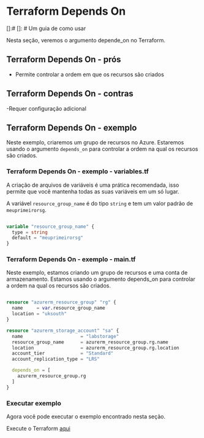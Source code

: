 # Terraform Depends On
[]:#
[]: # Um guia de como usar

Nesta seção, veremos o argumento depende_on no Terraform.

## Terraform Depends On - prós

- Permite controlar a ordem em que os recursos são criados

## Terraform Depends On - contras

-Requer configuração adicional

## Terraform Depends On - exemplo

Neste exemplo, criaremos um grupo de recursos no Azure. Estaremos usando o argumento `depends_on` para controlar a ordem na qual os recursos são criados.

### Terraform Depends On - exemplo - variables.tf

A criação de arquivos de variáveis ​​é uma prática recomendada, isso permite que você mantenha todas as suas variáveis ​​em um só lugar.

A variável `resource_group_name` é do tipo `string` e tem um valor padrão de `meuprimeirorsg`.

```terraform

variable "resource_group_name" {
  type = string
  default = "meuprimeirorsg"
}

```

### Terraform Depends On - exemplo - main.tf

Neste exemplo, estamos criando um grupo de recursos e uma conta de armazenamento. Estamos usando o argumento depends_on para controlar a ordem na qual os recursos são criados.

```terraform

resource "azurerm_resource_group" "rg" {
  name     = var.resource_group_name
  location = "uksouth"
}

resource "azurerm_storage_account" "sa" {
  name                     = "labstorage"
  resource_group_name      = azurerm_resource_group.rg.name
  location                 = azurerm_resource_group.rg.location
  account_tier             = "Standard"
  account_replication_type = "LRS"

  depends_on = [
    azurerm_resource_group.rg
  ]
}

```

### Executar exemplo

Agora você pode executar o exemplo encontrado nesta seção.

Execute o Terraform [aqui](https://github.com/thiago88sp/terraform-treinamento/tree/master/4-terraform-advanced/1-depends-on/terraform)
